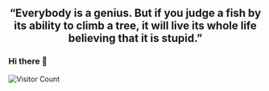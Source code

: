 <div align="center">
  <h2>
    “Everybody is a genius. But if you judge a fish by its ability to climb a tree, it will live its whole life believing that it is stupid.”
  </h2>
</div>  

### Hi there 👋  
![Visitor Count](https://profile-counter.glitch.me/ColstonBod-oy/count.svg)


